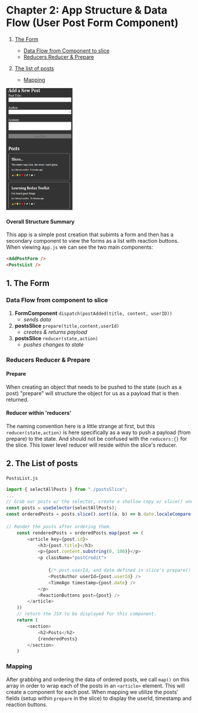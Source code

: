 # Chapter 2: App Structure & Data Flow (User Post Form Component)

1. [The Form](#form)
    - [Data Flow from Component to slice](#flow)
    - [Reducers Reducer & Prepare](#rrp)
    
1. [The list of posts](#list)
    - [Mapping](#map)


<img src = 'https://github.com/TarikVu/imgs/blob/main/Redux-Intro/redux-ch2.PNG' width= 180 height = 330/> 

#### Overall Structure Summary
This app is a simple post creation that subimts a form and then has a secondary component to view 
the forms as a list with reaction buttons.<br>
When viewing `App.js` we can see the two main components:
```html
<AddPostForm />
<PostsList />
```
## <a name = "form"></a> 1. The Form

### <a name = "flow"></a> Data Flow from component to slice

1. **FormComponent** `dispatch(postAdded(title, content, userID))`
    - _sends data_<br>
2. **postsSlice** `prepare(title,content,userId)`
    - _creates & returns payload_<br>
3. **postsSlice** `reducer(state,action)`
    - _pushes changes to state_<br>

### <a name="rrp"></a>  Reducers Reducer & Prepare

#### Prepare
When creating an object that needs to be pushed to the state (such as a post) "prepare" will structure the object for us as a payload that is then returned.

#### Reducer within 'reducers'
The naming convention here is a little strange at first, but this `reducer(state,action)` is here specifically as a way to push a payload (from prepare) to the state. And should not be confused with the `reducers:{}` for the slice.  This lower level reducer will reside within the slice's reducer. 

## <a name = "list"></a> 2. The List of posts
`PostsList.js`<br>

```javascript
import { selectAllPosts } from "./postsSlice";
...
// Grab our posts w/ the selector, create a shallow copy w/ slice() and then order the posts.
const posts = useSelector(selectAllPosts);
const orderedPosts = posts.slice().sort((a, b) => b.date.localeCompare(a.date));

// Render the posts after ordering them.
    const renderedPosts = orderedPosts.map(post => (
        <article key={post.id}>
            <h3>{post.title}</h3>
            <p>{post.content.substring(0, 100)}</p>
            <p className="postCredit">

                {/* post.userId, and date defined in slice's prepare()  */}
                <PostAuthor userId={post.userId} />
                <TimeAgo timestamp={post.date} />
            </p>
            <ReactionButtons post={post} />
        </article>
    ))
    // return the JSX to be displayed for this component.
    return (
        <section>
            <h2>Posts</h2>
            {renderedPosts}
        </section>
    )
```
### <a name = "map"></a> Mapping
After grabbing and ordering the data of ordered posts, we call `map()` on this array in order to wrap each of the posts in an `<article>` element. This will create a component for each post.  When mapping we utilize the posts' fields (setup within `prepare` in the slice) to display the userId, timestamp and reaction buttons.  